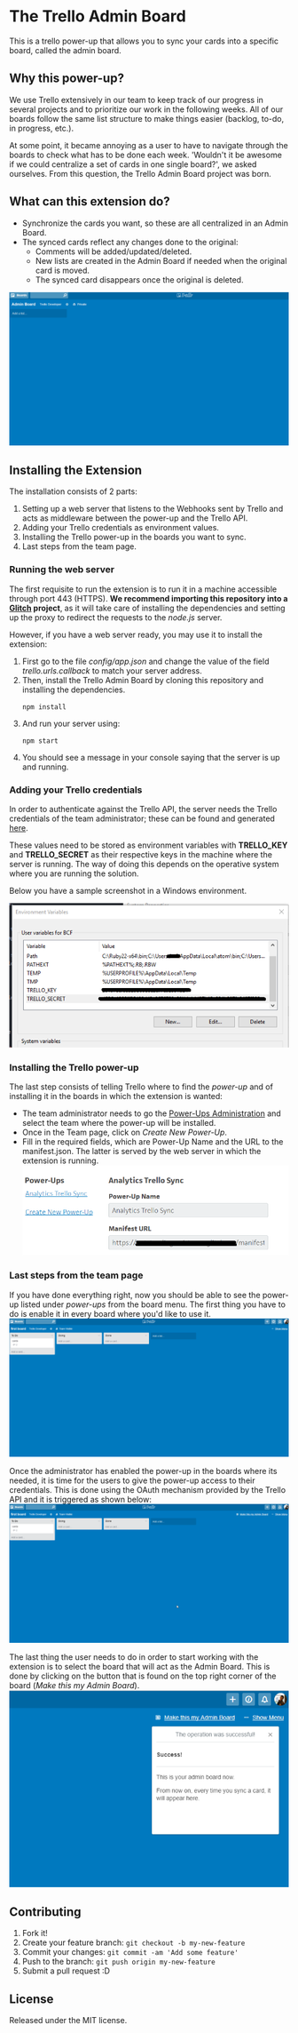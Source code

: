 # The Trello Admin Board
This is a trello power-up that allows you to sync your cards into a specific board, called the admin board.

## Why this power-up?
We use Trello extensively in our team to keep track of our progress in several projects and to prioritize our work in the following weeks. All of our boards follow the same list structure to make things easier (backlog, to-do, in progress, etc.).

At some point, it became annoying as a user to have to navigate through the boards to check what has to be done each week. 'Wouldn't it be awesome if we could centralize a set of cards in one single board?', we asked ourselves. From this question, the Trello Admin Board project was born.

## What can this extension do?
* Synchronize the cards you want, so these are all centralized in an Admin Board.
* The synced cards reflect any changes done to the original:
    * Comments will be added/updated/deleted.
    * New lists are created in the Admin Board if needed when the original card is moved.
    * The synced card disappears once the original is deleted.

![trello-admin-board](assets/img/trello_firstsync.gif)

## Installing the Extension
The installation consists of 2 parts:
1. Setting up a web server that listens to the Webhooks sent by Trello and acts as middleware between the power-up and the Trello API.
2. Adding your Trello credentials as environment values.
3. Installing the Trello power-up in the boards you want to sync.
4. Last steps from the team page.

### Running the web server
The first requisite to run the extension is to run it in a machine accessible through port 443 (HTTPS). **We recommend importing this repository into a [Glitch](https://glitch.com/) project**, as it will take care of installing the dependencies and setting up the proxy to redirect the requests to the *node.js* server.

However, if you have a web server ready, you may use it to install the extension:
1. First go to the file *config/app.json* and change the value of the field *trello.urls.callback* to match your server address.
2. Then, install the Trello Admin Board by cloning this repository and installing the dependencies.
    ```
    npm install
    ```
3. And run your server using:
    ```
    npm start
    ```
4. You should see a message in your console saying that the server is up and running.

### Adding your Trello credentials
In order to authenticate against the Trello API, the server needs the Trello credentials of the team administrator; these can be found and generated [here](https://trello.com/app-key).

These values need to be stored as environment variables with **TRELLO_KEY** and **TRELLO_SECRET** as their respective keys in the machine where the server is running. The way of doing this depends on the operative system where you are running the solution.

Below you have a sample screenshot in a Windows environment.

![trello-admin-board](assets/img/trello_keys.png)

### Installing the Trello power-up
The last step consists of telling Trello where to find the *power-up* and of installing it in the boards in which the extension is wanted:
* The team administrator needs to go the [Power-Ups Administration](https://trello.com/power-ups/admin/) and select the team where the power-up will be installed.
* Once in the Team page, click on *Create New Power-Up*.
* Fill in the required fields, which are Power-Up Name and the URL to the manifest.json. The latter is served by the web server in which the extension is running.
![trello-admin-board](assets/img/trello_powerup.PNG)

### Last steps from the team page
If you have done everything right, now you should be able to see the power-up listed under *power-ups* from the board menu. The first thing you have to do is enable it in every board where you'd like to use it.
![trello-admin-board](assets/img/enabling_extension.gif)

Once the administrator has enabled the power-up in the boards where its needed, it is time for the users to give the power-up access to their credentials. This is done using the OAuth mechanism provided by the Trello API and it is triggered as shown below:
![trello-admin-board](assets/img/auth_extension.gif)

The last thing the user needs to do in order to start working with the extension is to select the board that will act as the Admin Board. This is done by clicking on the button that is found on the top right corner of the board (*Make this my Admin Board*).
![trello-admin-board](assets/img/trello_make_admin.PNG)


## Contributing

1. Fork it!
2. Create your feature branch: `git checkout -b my-new-feature`
3. Commit your changes: `git commit -am 'Add some feature'`
4. Push to the branch: `git push origin my-new-feature`
5. Submit a pull request :D

## License
Released under the MIT license.
